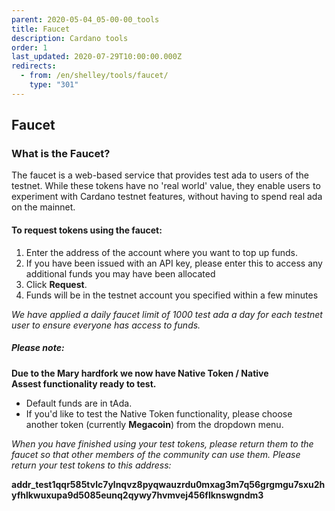 ```yaml
---
parent: 2020-05-04_05-00-00_tools
title: Faucet
description: Cardano tools
order: 1
last_updated: 2020-07-29T10:00:00.000Z
redirects:
  - from: /en/shelley/tools/faucet/
    type: "301"
---
```

## Faucet

### What is the Faucet?

The faucet is a web-based service that provides test ada to users of the testnet. While these tokens have no 'real world' value, they enable users to experiment with Cardano testnet features, without having to spend real ada on the mainnet.
                
#### To request tokens using the faucet:

1. Enter the address of the account where you want to top up funds.
1. If you have been issued with an API key, please enter this to access any additional funds you may have been allocated
1. Click **Request**.
1. Funds will be in the testnet account you specified within a few minutes

*We have applied a daily faucet limit of 1000 test ada a day for each testnet user to ensure everyone has access to funds.*

##### Please note:

**Due to the Mary hardfork we now have Native Token / Native Assest functionality ready to test.**

- Default funds are in tAda.
- If you'd like to test the Native Token functionality, please choose another token (currently **Megacoin**) from the dropdown menu.


<!-- include components/ByronFaucet -->

_When you have finished using your test tokens, please return them to the faucet so that other members of the community can use them. Please return your test tokens to this address:_

__addr_test1qqr585tvlc7ylnqvz8pyqwauzrdu0mxag3m7q56grgmgu7sxu2hyfhlkwuxupa9d5085eunq2qywy7hvmvej456flknswgndm3__
